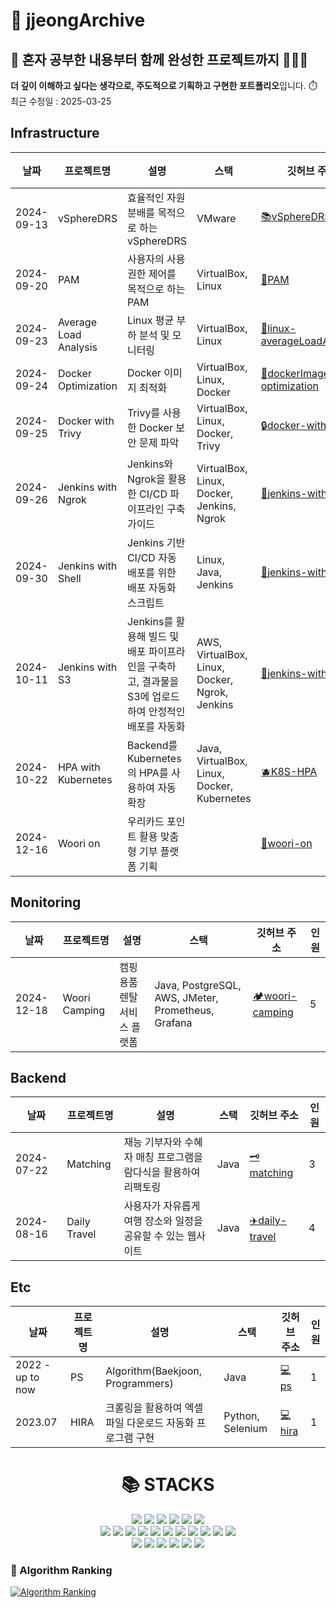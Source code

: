 # 📑 jjeongArchive

## 💁 혼자 공부한 내용부터 함께 완성한 프로젝트까지 🧑‍🤝‍🧑
**더 깊이 이해하고 싶다는 생각으로, 주도적으로 기획하고 구현한 포트폴리오**입니다. ⏱️ 최근 수정일 : 2025-03-25

## Infrastructure
| 날짜       | 프로젝트명         | 설명                            | 스택                   | 깃허브 주소  | 인원                                      |
|------------|----------------------|---------------------------------|------------------------|------------------------------------------------|------------|
| 2024-09-13 | vSphereDRS  | 효율적인 자원 분배를 목적으로 하는 vSphereDRS        | VMware | [:books:vSphereDRS](https://github.com/WooriFISA-VMware/vSphereDRS) | 4
| 2024-09-20 | PAM  | 사용자의 사용 권한 제어를 목적으로 하는 PAM        | VirtualBox, Linux | [:book:PAM](https://github.com/jjeong1015/PAM.git) | 1
| 2024-09-23 | Average Load Analysis  | Linux 평균 부하 분석 및 모니터링        | VirtualBox, Linux | [:bookmark_tabs:linux-averageLoadAnalysis](https://github.com/jjeong1015/linux-averageLoadAnalysis.git) | 2
| 2024-09-24 | Docker Optimization  | Docker 이미지 최적화        | VirtualBox, Linux, Docker | [:shark:dockerImage-optimization](https://github.com/jjeong1015/dockerImage-optimization.git) | 1
| 2024-09-25 | Docker with Trivy  | Trivy를 사용한 Docker 보안 문제 파악        | VirtualBox, Linux, Docker, Trivy | [:lock:docker-with-trivy](https://github.com/jjeong1015/docker-with-trivy.git) | 1
| 2024-09-26 | Jenkins with Ngrok  | Jenkins와 Ngrok을 활용한 CI/CD 파이프라인 구축 가이드  | VirtualBox, Linux, Docker, Jenkins, Ngrok | [:rocket:jenkins-with-ngrok](https://github.com/jjeong1015/jenkins-with-ngrok.git) | 1
| 2024-09-30 | Jenkins with Shell  | Jenkins 기반 CI/CD 자동 배포를 위한 배포 자동화 스크립트  | Linux, Java, Jenkins | [:rocket:jenkins-with-shell](https://github.com/jjeong1015/jenkins-with-shell.git) | 1
| 2024-10-11 | Jenkins with S3  | Jenkins를 활용해 빌드 및 배포 파이프라인을 구축하고, 결과물을 S3에 업로드하여 안정적인 배포를 자동화        | AWS, VirtualBox, Linux, Docker, Ngrok, Jenkins | [:rocket:jenkins-with-s3](https://github.com/jjeong1015/jenkins-with-s3.git) | 1
| 2024-10-22 | HPA with Kubernetes  | Backend를 Kubernetes의 HPA를 사용하여 자동 확장        | Java, VirtualBox, Linux, Docker, Kubernetes | [🫐K8S-HPA](https://github.com/jjeong1015/k8s-hpa-autoscaling.git) | 1
| 2024-12-16 | Woori on  | 우리카드 포인트 활용 맞춤형 기부 플랫폼 기획        |  | [💙woori-on](https://github.com/jjeong1015/woori-on.git) | 5


## Monitoring
| 날짜       | 프로젝트명         | 설명                            | 스택                   | 깃허브 주소  | 인원                                      |
|------------|----------------------|---------------------------------|------------------------|------------------------------------------------|------------|
| 2024-12-18 | Woori Camping  | 캠핑용품 렌탈 서비스 플랫폼        | Java, PostgreSQL, AWS, JMeter, Prometheus, Grafana | [🏕️woori-camping](https://github.com/fisa3-ce-final/project-camp-backend) | 5


## Backend
| 날짜       | 프로젝트명         | 설명                            | 스택                   | 깃허브 주소  | 인원                                     |
|------------|----------------------|---------------------------------|------------------------|------------------------------------------------|------------|
| 2024-07-22 | Matching  | 재능 기부자와 수혜자 매칭 프로그램을 람다식을 활용하여 리팩토링        | Java | [🗝️matching](https://github.com/yyyeun/WooriFISA-java-refactoring) | 3
| 2024-08-16 | Daily Travel  | 사용자가 자유롭게 여행 장소와 일정을 공유할 수 있는 웹사이트        | Java | [:airplane:daily-travel](https://github.com/WooriFisa3-TeamOrg/daily-travel) | 4


## Etc
| 날짜       | 프로젝트명         | 설명                            | 스택                   | 깃허브 주소  | 인원                                     |
|------------|----------------------|---------------------------------|------------------------|------------------------------------------------|------------|
| 2022 - up to now | PS  | Algorithm(Baekjoon, Programmers)| Java | [💻ps](https://github.com/jjeong1015/PS.git) | 1 
| 2023.07 | HIRA  | 크롤링을 활용하여 엑셀 파일 다운로드 자동화 프로그램 구현| Python, Selenium | [💻hira](https://github.com/jjeong1015/HIRA.git) | 1

<div align=center><h1>📚 STACKS</h1></div>

<div align=center> 
  <!--
  <img src="https://img.shields.io/badge/C-A8B9CC?style=for-the-badge&logo=C&logoColor=white">
  <img src="https://img.shields.io/badge/SpringSecurity-6DB33F?style=for-the-badge&logo=SpringSecurity&logoColor=white">
  <img src="https://img.shields.io/badge/Thymeleaf-005F0F?style=for-the-badge&logo=Thymeleaf&logoColor=white">
  -->
  <img src="https://img.shields.io/badge/Java-007396?style=for-the-badge&logo=java&logoColor=white"> 
  <img src="https://img.shields.io/badge/Spring-6DB33F?style=for-the-badge&logo=Spring&logoColor=white"> 
  <img src="https://img.shields.io/badge/SpringBoot-6DB33F?style=for-the-badge&logo=SpringBoot&logoColor=white">   
  <img src="https://img.shields.io/badge/Oracle-F80000?style=for-the-badge&logo=Oracle&logoColor=white"> 
  <img src="https://img.shields.io/badge/MySQL-4479A1?style=for-the-badge&logo=MySQL&logoColor=white">
  <img src="https://img.shields.io/badge/PostgreSQL-4169E1?style=for-the-badge&logo=PostgreSQL&logoColor=white">
  <br>

  <img src="https://img.shields.io/badge/Linux-FCC624?style=for-the-badge&logo=linux&logoColor=black"> 
  <img src="https://img.shields.io/badge/VirtualBox-183A61?style=for-the-badge&logo=VirtualBox&logoColor=black">
  <img src="https://img.shields.io/badge/Docker-2496ED?style=for-the-badge&logo=Docker&logoColor=black"> 
  <img src="https://img.shields.io/badge/Trivy-1904DA?style=for-the-badge&logo=Trivy&logoColor=black">
  <img src="https://img.shields.io/badge/Kubernetes-326CE5?style=for-the-badge&logo=Kubernetes&logoColor=white">
  <img src="https://img.shields.io/badge/Terraform-844FBA?style=for-the-badge&logo=Terraform&logoColor=white"> 
  <img src="https://img.shields.io/badge/VMware-607078?style=for-the-badge&logo=VMware&logoColor=white">
  <img src="https://img.shields.io/badge/Cisco-1BA0D7?style=for-the-badge&logo=Cisco&logoColor=white">
  <img src="https://img.shields.io/badge/Amazon%20Web%20Services-232F3E?style=for-the-badge&logo=Amazon-Web-Services&logoColor=white"> 
  <img src="https://img.shields.io/badge/Prometheus-E6522C.svg?style=for-the-badge&logo=Prometheus&logoColor=white">
  <img src="https://img.shields.io/badge/Grafana-F46800.svg?style=for-the-badge&logo=Grafana&logoColor=white">
  <br>

  <!--
  <img src="https://img.shields.io/badge/Amazon%20EC2-FF9900?style=for-the-badge&logo=AmazonEC2&logoColor=white"> 
  <img src="https://img.shields.io/badge/Amazon%20RDS-527FFF?style=for-the-badge&logo=AmazonRDS&logoColor=white"> 
  <img src="https://img.shields.io/badge/Amazon%20S3-569A31?style=for-the-badge&logo=AmazonS3&logoColor=white"> 
  <img src="https://img.shields.io/badge/Amazon%20CloudWatch-FF4F8B.svg?style=for-the-badge&logo=Amazon-CloudWatch&logoColor=white">
  <img src="https://img.shields.io/badge/Amazon%20ECS-FF9900.svg?style=for-the-badge&logo=Amazon-ECS&logoColor=white">
  <img src="https://img.shields.io/badge/AWS%20Fargate-FF9900?style=for-the-badge&logo=AWSFargate&logoColor=white">
  <img src="https://img.shields.io/badge/AWS%20Elastic%20Load%20Balancing-8C4FFF.svg?style=for-the-badge&logo=AWS-Elastic-Load-Balancing&logoColor=white">
  <br>
  -->

  <!--
  <img src="https://img.shields.io/badge/ElasticStack-005571?style=for-the-badge&logo=ElasticStack&logoColor=white">
  <img src="https://img.shields.io/badge/ElasticSearch-005571?style=for-the-badge&logo=ElasticSearch&logoColor=white">
  <img src="https://img.shields.io/badge/Kibana-005571?style=for-the-badge&logo=Kibana&logoColor=white">
  <img src="https://img.shields.io/badge/Logstash-005571?style=for-the-badge&logo=Logstash&logoColor=white">
  <img src="https://img.shields.io/badge/Filebeat-005571?style=for-the-badge&logo=Filebeat&logoColor=white">
  <br>
  -->

  <img src="https://img.shields.io/badge/Git-F05032?style=for-the-badge&logo=git&logoColor=white">
  <img src="https://img.shields.io/badge/Github-181717?style=for-the-badge&logo=github&logoColor=white">
  <img src="https://img.shields.io/badge/Github%20Actions-2088FF?style=for-the-badge&logo=GithubActions&logoColor=white">
  <img src="https://img.shields.io/badge/Jenkins-D24939?style=for-the-badge&logo=Jenkins&logoColor=white">
  <img src="https://img.shields.io/badge/argoCD-EF7B4D?style=for-the-badge&logo=argo&logoColor=white">
  <img src="https://img.shields.io/badge/Ngrok-1F1E37?style=for-the-badge&logo=ngrok&logoColor=white">
  <!--
  <img src="https://img.shields.io/badge/Notion-000000?style=for-the-badge&logo=notion&logoColor=white">
  <img src="https://img.shields.io/badge/Slack-4A154B?style=for-the-badge&logo=slack&logoColor=white">
  -->
  <br>

  <!--
  <div align=center><h1>📚 To Be</h1></div>
  <img src="https://img.shields.io/badge/Redis-FF4438?style=for-the-badge&logo=Redis&logoColor=white">
  <img src="https://img.shields.io/badge/Ansible-EE0000?style=for-the-badge&logo=Ansible&logoColor=white">
  -->
</div>


### 🚩 Algorithm Ranking
[![Algorithm Ranking](https://mazassumnida.wtf/api/v2/generate_badge?boj=shinin2008)](https://solved.ac/profile/shinin2008) 

<!--
[![Solved.ac Profile](http://mazassumnida.wtf/api/v2/generate_badge?boj=shinin2008)](https://solved.ac/shinin2008/)
<a href="s"> <img src="https://github-readme-stats.vercel.app/api/top-langs/?username=jjeong1015&exclude_repo=jjeong1015.github.io&layout=compact&theme=great-gatsby" /> </a>
**jjeong1015/jjeong1015** is a ✨ _special_ ✨ repository because its `README.md` (this file) appears on your GitHub profile.
-->
